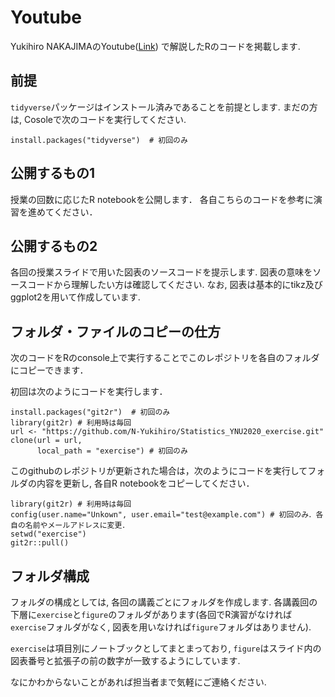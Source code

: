 # Youtube

Yukihiro NAKAJIMAのYoutube([Link](https://www.youtube.com/channel/UCsgvpTZyI4Cgyv5Vv2CbBtA/videos?view_as=subscriber)) で解説したRのコードを掲載します.

## 前提
`tidyverse`パッケージはインストール済みであることを前提とします.
まだの方は, Cosoleで次のコードを実行してください.

```
install.packages("tidyverse")  # 初回のみ
```

## 公開するもの1

授業の回数に応じたR notebookを公開します．
各自こちらのコードを参考に演習を進めてください．

## 公開するもの2

各回の授業スライドで用いた図表のソースコードを提示します.
図表の意味をソースコードから理解したい方は確認してください.
なお, 図表は基本的にtikz及びggplot2を用いて作成しています.

## フォルダ・ファイルのコピーの仕方

次のコードをRのconsole上で実行することでこのレポジトリを各自のフォルダにコピーできます．

初回は次のようにコードを実行します．
```
install.packages("git2r")  # 初回のみ
library(git2r) # 利用時は毎回
url <- "https://github.com/N-Yukihiro/Statistics_YNU2020_exercise.git"
clone(url = url,
      local_path = "exercise") # 初回のみ
```

このgithubのレポジトリが更新された場合は，次のようにコードを実行してフォルダの内容を更新し, 各自R notebookをコピーしてください．

```
library(git2r) # 利用時は毎回
config(user.name="Unkown", user.email="test@example.com") # 初回のみ．各自の名前やメールアドレスに変更．
setwd("exercise")
git2r::pull()
```

## フォルダ構成

フォルダの構成としては, 各回の講義ごとにフォルダを作成します.
各講義回の下層に`exercise`と`figure`のフォルダがあります(各回でR演習がなければ`exercise`フォルダがなく, 図表を用いなければ`figure`フォルダはありません).

`exercise`は項目別にノートブックとしてまとまっており, `figure`はスライド内の図表番号と拡張子の前の数字が一致するようにしています.

なにかわからないことがあれば担当者まで気軽にご連絡ください.
